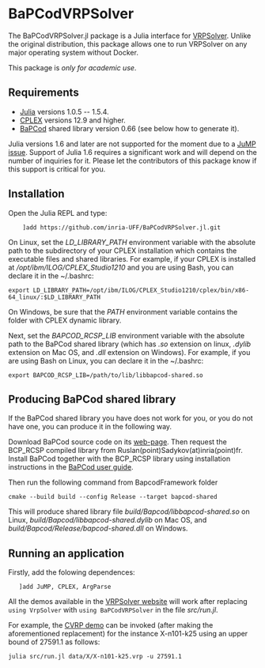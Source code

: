 # BaPCodVRPSolver

The BaPCodVRPSolver.jl package is a Julia interface for [VRPSolver](https://vrpsolver.math.u-bordeaux.fr/). Unlike the
original distribution, this package allows one to run VRPSolver on any major operating system without Docker.

This package is *only for academic use*.

## Requirements

- [Julia](https://julialang.org/downloads/oldreleases/) versions 1.0.5 -- 1.5.4.
- [CPLEX](https://www.ibm.com/products/ilog-cplex-optimization-studio) versions 12.9 and higher.
- [BaPCod](https://bapcod.math.u-bordeaux.fr/) shared library version 0.66 (see below how to generate it).

Julia versions 1.6 and later are not supported for the moment due to a
[JuMP issue](https://github.com/jump-dev/JuMP.jl/issues/2438). Support of Julia 1.6 requires a significant work and will
depend on the number of inquiries for it. Please let the contributors of this package know if this support is critical
for you.

## Installation

Open the Julia REPL and type:
```
    ]add https://github.com/inria-UFF/BaPCodVRPSolver.jl.git
```

On Linux, set the *LD_LIBRARY_PATH* environment variable with the absolute path to the subdirectory of your CPLEX
installation which contains the executable files and shared libraries.  For example, if your CPLEX is installed at
*/opt/ibm/ILOG/CPLEX_Studio1210* and you are using Bash, you can declare it in the ~/.bashrc:

```
export LD_LIBRARY_PATH=/opt/ibm/ILOG/CPLEX_Studio1210/cplex/bin/x86-64_linux/:$LD_LIBRARY_PATH
```

On Windows, be sure that the *PATH* environment variable contains the folder with CPLEX dynamic library.

Next, set the *BAPCOD_RCSP_LIB* environment variable with the absolute path to the BaPCod shared library (which has
*.so* extension on linux, *.dylib* extension on Mac OS, and *.dll* extension on Windows).
For example, if you are using Bash on Linux, you can declare it in the ~/.bashrc:

```
export BAPCOD_RCSP_LIB=/path/to/lib/libbapcod-shared.so
```

## Producing BaPCod shared library

If the BaPCod shared library you have does not work for you, or you do not have one, you can produce it in the following
way.

Download BaPCod source code on its [web-page](https://bapcod.math.u-bordeaux.fr/). Then request the BCP_RCSP compiled
library from Ruslan(point)Sadykov(at)inria(point)fr. Install BaPCod together with the BCP_RCSP library using installation
instructions in the [BaPCod user guide](https://bapcod.math.u-bordeaux.fr/#userguide).

Then run the following command from BapcodFramework folder 

```
cmake --build build --config Release --target bapcod-shared
```

This will produce shared library file *build/Bapcod/libbapcod-shared.so* on Linux, *build/Bapcod/libbapcod-shared.dylib* on Mac OS,
and *build/Bapcod/Release/bapcod-shared.dll* on Windows.


## Running an application

Firstly, add the folowing dependences:

```
   ]add JuMP, CPLEX, ArgParse
```

All the demos available in the [VRPSolver website](https://vrpsolver.math.u-bordeaux.fr/) will work after replacing `using VrpSolver` with `using BaPCodVRPSolver` in the file *src/run.jl*.

For example, the [CVRP demo](https://vrpsolver.math.u-bordeaux.fr/cvrpdemo.zip) can be invoked (after making the aforementioned replacement) for the instance X-n101-k25 using an upper bound of 27591.1 as follows:

```
julia src/run.jl data/X/X-n101-k25.vrp -u 27591.1
```
